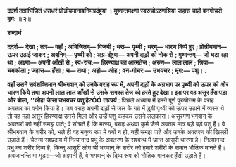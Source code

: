 **ददर्श तत्राभिजितं धराधरं** **प्रोन्नीयमानावनिमग्रदंष्ट्रया ।** **मुष्णन्तमक्ष्णा स्वरुचोऽरुणश्रिया** **जहास चाहो वनगोचरो मृग: ॥ २॥** 

**शब्दार्थ** 

**ददर्श—** **देखा** **; तत्र—** **वहाँ** **; अभिजितम्—** **विजयी** **; धरा—** **पृथ्वी** **; धरम्—** **धारण किये हुए** **; प्रोन्नीयमान—** **ऊपर उठाई** **जाकर** **; अवनिम्—** **पृथ्वी को** **; अग्र-दंष्ट्रया—** **अपनी दाढ़ों की नोक से** **; मुष्णन्तम्—** **जो घटा रहा था** **; अक्ष्णा—** **अपनी** **आँखों से** **; स्व-रुच:—** **हिरण्याक्ष का आत्मतेज** **; अरुण—** **लाल लाल** **; श्रिया—** **चमकीला** **; जहास—** **हँसा** **; च—** **तथा** **;** **अहो—** **ओह** **; वन-गोचर:—** **उभयचर** **; मृग:—** **पशु।** **.** 

**वहाँ उसने सर्वशक्तिमान श्रीभगवान् को उनके वराह रूप में, अपनी दाढ़ों के** **अग्रभाग पर पृथ्वी को ऊपर की ओर धारण किये तथा अपनी लाल लाल आँखों से** **उसके समस्त तेज को हरते हुए देखा। इस पर वह असुर हँस पड़ा और बोला, ''ओह!** **कैसा उभयचर पशु है?ÓÓ** **तात्पर्य** : पिछले अध्याय में हमने पूर्ण पुरुषोत्तम के वराह अवतार का वर्णन किया है। जब वराह अपनी दाढ़ों से जल के गर्त में ड़ूबी पृथ्वी को ऊपर उठाने में व्यस्त थे तो यह महा असुर हिरण्याक्ष उनसे मिला और उन्हें पशु कहकर उसने ललकारा। असुरगण भगवान् के अवतारों को नहीं समझ पाते; वे सोचते हैं कि मत्स्य, वराह अथवा कुर्म जैसे अवतार मात्र बड़े बड़े पशु हैं। वे श्रीभगवान् के शरीर को, भले ही वह मनुष्य रूप में क्यों न हो, नहीं समझ पाते और उनके अवतरण की खिल्ली उड़ाते हैं। चैतन्य सश्प्रदाय में नित्यानन्द प्रभु के अवतरण के सश्बन्ध में भ्रान्त आसुरी धारणा है। नित्यानन्द प्रभु का शरीर दिव्य है, किन्तु आसुरी लोग श्री भगवान् के शरीर को हमारे शरीरों के समान भौतिक मानते हैं। अवजानन्ति मां मूढा:—जो अज्ञानी हैं, वे भगवान् के दिव्य रूप को भौतिक मानकर हँसी उड़ाते हैं।  